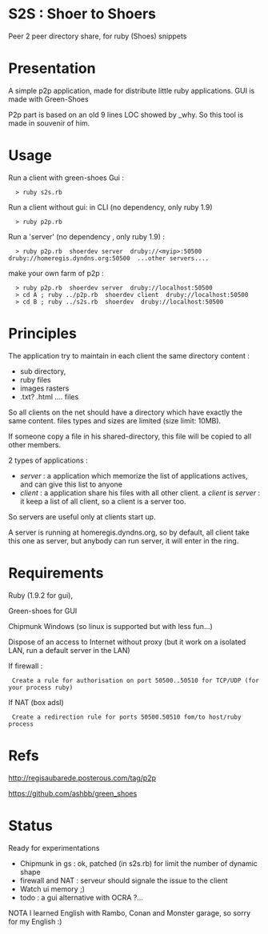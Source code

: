 S2S : Shoer to Shoers
=====================

Peer 2 peer directory share, for ruby (Shoes) snippets

Presentation
============

A simple p2p application, made for distribute little ruby applications.
GUI is made with Green-Shoes

P2p part is based on an old 9 lines LOC showed by _why.
So this tool is made in souvenir of him.


Usage
=====

Run a client with green-shoes Gui  :

```
  > ruby s2s.rb
```

Run a client without gui: in CLI (no dependency, only ruby 1.9)

```
  > ruby p2p.rb
```

Run a 'server' (no dependency , only ruby 1.9) :

```
  > ruby p2p.rb  shoerdev server  druby://<myip>:50500  druby://homeregis.dyndns.org:50500  ...other servers....
```

make your own farm of p2p :

```
  > ruby p2p.rb  shoerdev server  druby://localhost:50500  
  > cd A ; ruby ../p2p.rb  shoerdev client  druby://localhost:50500  
  > cd B ; ruby ../s2s.rb  shoerdev  druby://localhost:50500    
```

Principles
=========

The application try to maintain in each client the same directory content :

* sub directory,
* ruby files
* images rasters
* .txt? .html .... files

So all clients on the net should have a directory which have exactly the same content.
files types and sizes are limited (size limit: 10MB).

If someone copy a file in his shared-directory, this file will be copied to all other members.

2 types of applications :

* *server* : a application which memorize the list of applications actives, and can give this list to anyone
* *client* : a application share his files with all other client. 
   a *client* is *server* : it keep a list of all client, so a client is a server too.

So servers are useful only at clients start up.

A server is running at homeregis.dyndns.org, so by default, all client take this one as server,
but anybody can run server, it will enter in the ring.


Requirements
============

Ruby (1.9.2 for gui),

Green-shoes for GUI

Chipmunk Windows (so linux is supported but with less fun...)

Dispose of an access to Internet without proxy 
(but it  work on a isolated LAN, run a default server in the LAN)

If firewall :

``` 
 Create a rule for authorisation on port 50500..50510 for TCP/UDP (for your process ruby)
```

If NAT (box adsl)

```
 Create a redirection rule for ports 50500.50510 fom/to host/ruby process
```

Refs
====

http://regisaubarede.posterous.com/tag/p2p

https://github.com/ashbb/green_shoes

Status
======

Ready for experimentations 

- Chipmunk in gs : ok, patched (in s2s.rb) for limit the number of dynamic shape
- firewall and NAT : serveur should signale the issue to the client
- Watch ui memory ;)
- todo : a gui alternative with OCRA ?...


NOTA
I learned English with Rambo, Conan and Monster garage, so sorry for my English :)

